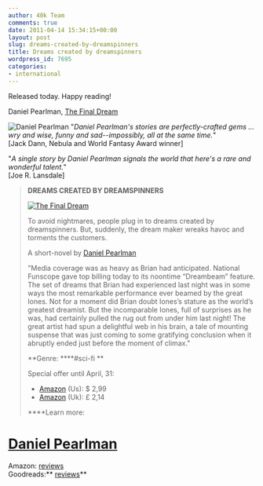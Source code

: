 ```yaml
---
author: 40k Team
comments: true
date: 2011-04-14 15:34:15+00:00
layout: post
slug: dreams-created-by-dreamspinners
title: Dreams created by dreamspinners
wordpress_id: 7695
categories:
- international
---
```


Released today. Happy reading!

Daniel Pearlman, [The Final Dream](http://www.40kbooks.com/?page_id=133&category=13&product_id=54)

![Daniel Pearlman](http://www.40kbooks.com/wp-content/uploads/Daniel-Pearlman.jpg) "_Daniel Pearlman's stories are perfectly-crafted gems ... wry and wise, funny and sad--impossibly, all at the same time._"  
[Jack Dann, Nebula and World Fantasy Award winner]

"_A single story by Daniel Pearlman signals the world that here's a rare and wonderful talent._"  
[Joe R. Lansdale]

> ****DREAMS CREATED BY DREAMSPINNERS****
> 
> [![The Final Dream](http://www.40kbooks.com/wp-content/uploads/sogno-pearlman_GB_okcube_t.jpg)](http://www.40kbooks.com/?page_id=133&category=13&product_id=54)
> 
> To avoid nightmares, people plug in to dreams created by dreamspinners. But, suddenly, the dream maker wreaks havoc and torments the customers.
> 
> A short-novel by [Daniel Pearlman](http://www.40kbooks.com/?p=7684)
> 
> "Media coverage was as heavy as Brian had anticipated. National Funscope gave top billing today to its noontime “Dreambeam” feature. The set of dreams that Brian had experienced last night was in some ways the most remarkable performance ever beamed by the great Iones. Not for a moment did Brian doubt Iones’s stature as the world’s greatest dreamist. But the incomparable Iones, full of surprises as he was, had certainly pulled the rug out from under him last night! The great artist had spun a delightful web in his brain, a tale of mounting suspense that was just coming to some gratifying conclusion when it abruptly ended just before the moment of climax."
> 
> **Genre: ****#sci-fi **
> 
> Special offer until April, 31:
> 
>   * [Amazon](http://www.amazon.com/dp/B004WH4PK8) (Us): $ 2,99
>   * [Amazon](https://www.amazon.co.uk/dp/B004WH4PK8) (Uk): £ 2,14
> 
> ****Learn more:  
# [Daniel Pearlman](http://www.infinityplus.co.uk/misc/dp.htm)  
Amazon: [reviews](http://www.amazon.com/dp/B004WH4PK8)  
Goodreads:** [reviews](http://www.goodreads.com/book/show/11104145-the-final-dream)**
